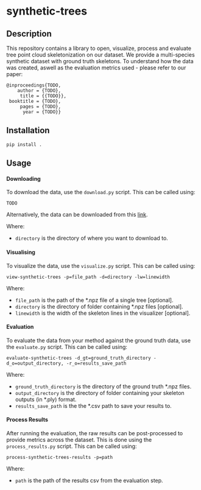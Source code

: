 # synthetic-trees

## Description
This repository contains a library to open, visualize, process and evaluate tree point cloud skeletonization on our dataset.
We provide a multi-species synthetic dataset with ground truth skeletons. To understand how the data was created, aswell as the evaluation metrics used - please refer to our paper:

```
@inproceedings{TODO,
    author = {TODO},
     title = {{TODO}},
 booktitle = {TODO},
     pages = {TODO},
      year = {TODO}}
```

## Installation

``` pip install . ```

## Usage 

#### Downloading

To download the data, use the `download.py` script. This can be called
using:

```
TODO
```

Alternatively, the data can be downloaded from this <a href="">link</a>.


Where: 
- `directory` is the directory of where you want to download to.

#### Visualising

To visualize the data, use the `visualize.py` script. This can be called using:
```
view-synthetic-trees -p=file_path -d=directory -lw=linewidth
```

Where:
- `file_path` is the path of the *.npz file of a single tree [optional].
- `directory` is the directory of folder containing *.npz files [optional].
- `linewidth` is the width of the skeleton lines in the visualizer [optional].

#### Evaluation

To evaluate the data from your method against the ground truth data, use the `evaluate.py`
script. This can be called using: 
```
evaluate-synthetic-trees -d_gt=ground_truth_directory -d_o=output_directory, -r_o=results_save_path
```

Where:
- `ground_truth_directory` is the directory of the ground truth *.npz files.
- `output_directory` is the directory of folder containing your skeleton outputs (in *.ply) format.
- `results_save_path` is the the *.csv path to save your results to.

#### Process Results

After running the evaluation, the raw results can be post-processed to provide metrics across the dataset.
This is done using the `process_results.py` script. This can be called using:

```
process-synthetic-trees-results -p=path

```
Where:
- `path` is the path of the results csv from the evaluation step.
